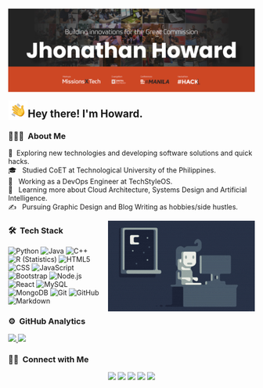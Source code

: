 ![Jhonathan Howard Banner](images/banner.png)

<img alt="Night Coding" src="images/wave.gif" width='40' align="left"/><h2> Hey there! I'm Howard.</h2>

### 👨🏻‍💻 &nbsp;About Me

🤔 &nbsp;Exploring new technologies and developing software solutions and quick hacks.<br/>
🎓 &nbsp; Studied CoET at Technological University of the Philippines.<br/>
💼 &nbsp; Working as a DevOps Engineer at TechStyleOS.<br/>
🌱 &nbsp; Learning more about Cloud Architecture, Systems Design and Artificial Intelligence.<br/>
✍️ &nbsp; Pursuing Graphic Design and Blog Writing as hobbies/side hustles.<br/>

<img alt="Coding" src="images/coding.gif" align="right"/>

### 🛠 &nbsp;Tech Stack
![Python](https://img.shields.io/badge/-Python-white?style=flat&logo=python)
![Java](https://img.shields.io/badge/-PHP-white?style=flat&logo=PHP)
![C++](https://img.shields.io/badge/-C++-white?style=flat&logo=C%2B%2B&logoColor=00599C)
![R (Statistics)](https://img.shields.io/badge/-R-white?style=flat&logo=R&logoColor=276DC3)
![HTML5](https://img.shields.io/badge/-HTML5-white?style=flat&logo=HTML5)
![CSS](https://img.shields.io/badge/-CSS-white?style=flat&logo=CSS3&logoColor=1572B6)
![JavaScript](https://img.shields.io/badge/-JavaScript-white?style=flat&logo=javascript)
![Bootstrap](https://img.shields.io/badge/-Bootstrap-white?style=flat&logo=bootstrap&logoColor=563D7C)
![Node.js](https://img.shields.io/badge/-Node.js-white?style=flat&logo=node.js)
![React](https://img.shields.io/badge/-React-white?style=flat&logo=react)
![MySQL](https://img.shields.io/badge/-MySQL-white?style=flat&logo=mysql)
![MongoDB](https://img.shields.io/badge/-MongoDB-white?style=flat&logo=mongodb)
![Git](https://img.shields.io/badge/-Git-white?style=flat&logo=git)
![GitHub](https://img.shields.io/badge/-GitHub-white?style=flat&logo=github&logoColor=black)
![Markdown](https://img.shields.io/badge/-Markdown-white?style=flat&logo=markdown&logoColor=black)
<br/>

### ⚙️ &nbsp;GitHub Analytics
<a href="https://github.com/jhonatsz">
  <img height="180em" src="https://github-readme-stats-eight-theta.vercel.app/api?username=jhonatsz&show_icons=true&theme=algolia&include_all_commits=true&count_private=true" />
  <img height="180em" src="https://github-readme-stats-eight-theta.vercel.app/api/top-langs/?username=jhonatsz&layout=compact&langs_count=8&theme=buefy" />
</a>

### 🤝🏻 &nbsp;Connect with Me
<p align="center">
<a href="https://www.jhonhoward.com"><img src="https://img.shields.io/badge/-jhonhoward.com-3423A6?style=flat&logo=Google-Chrome&logoColor=white"/></a>
<a href="https://linkedin.com/in/jhonatsz"><img src="https://img.shields.io/badge/-Jhonathan%20Howard-0077B5?style=flat&logo=Linkedin&logoColor=white"/></a>
<a href="mailto:jhonathan@giolosts.co"><img src="https://img.shields.io/badge/-jhonathan@giolosts.co-D14836?style=flat&logo=Gmail&logoColor=white"/></a>
<a href="https://instagram.com/jhonatsz"><img src="https://img.shields.io/badge/-@jhonatsz-E4405F?style=flat&logo=Instagram&logoColor=white"/></a>
<a href="https://facebook.com/jhonatsz"><img src="https://img.shields.io/badge/-@jhonatsz-1877F2?style=flat&logo=Facebook&logoColor=white"/></a>
</p>
